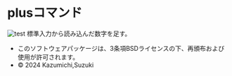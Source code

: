# plusコマンド

![test](https://github.com/kzmochi/robosys_2024/actions/workflows/test.yml/badge.svg)
標準入力から読み込んだ数字を足す。

* このソフトウェアパッケージは、3条項BSDライセンスの下、再頒布および使用が許可されます。
* © 2024 Kazumichi,Suzuki
